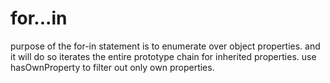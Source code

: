 # for...in
purpose of the for-in statement is to enumerate over object properties.  and it will do so iterates the entire prototype chain for inherited properties.  use hasOwnProperty to filter out only own properties.
